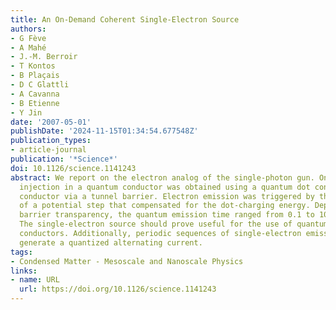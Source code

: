 ```yaml
---
title: An On-Demand Coherent Single-Electron Source
authors:
- G Fève
- A Mahé
- J.-M. Berroir
- T Kontos
- B Plaçais
- D C Glattli
- A Cavanna
- B Etienne
- Y Jin
date: '2007-05-01'
publishDate: '2024-11-15T01:34:54.677548Z'
publication_types:
- article-journal
publication: '*Science*'
doi: 10.1126/science.1141243
abstract: We report on the electron analog of the single-photon gun. On-demand single-electron
  injection in a quantum conductor was obtained using a quantum dot connected to the
  conductor via a tunnel barrier. Electron emission was triggered by the application
  of a potential step that compensated for the dot-charging energy. Depending on the
  barrier transparency, the quantum emission time ranged from 0.1 to 10 nanoseconds.
  The single-electron source should prove useful for the use of quantum bits in ballistic
  conductors. Additionally, periodic sequences of single-electron emission and absorption
  generate a quantized alternating current.
tags:
- Condensed Matter - Mesoscale and Nanoscale Physics
links:
- name: URL
  url: https://doi.org/10.1126/science.1141243
---
```

